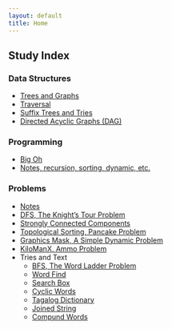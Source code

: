 ```yaml
---
layout: default
title: Home
---
```



## Study Index

### Data Structures

- [Trees and Graphs][data_structures]
- [Traversal][traversal]
- [Suffix Trees and Tries][suffix_trees]
- [Directed Acyclic Graphs (DAG)][dags]

### Programming

- [Big Oh][big_oh]
- [Notes, recursion, sorting, dynamic, etc.][programming_notes]

### Problems

- [Notes][problems_notes]
- [DFS, The Knight’s Tour Problem][knights]
- [Strongly Connected Components][strongly_connected]
- [Topological Sorting, Pancake Problem][topological]
- [Graphics Mask, A Simple Dynamic Problem][graphics_mask]
- [KiloManX, Ammo Problem][kilo_man_x]
- Tries and Text
    - [BFS, The Word Ladder Problem](word_ladder.md)
    - [Word Find](word_find.md)
    - [Search Box](search_box.md)
    - [Cyclic Words](cyclic_words.md)
    - [Tagalog Dictionary](tagalog.md)
    - [Joined String](joined_string.md)
    - [Compund Words](cmpd_words.md)


[big_oh]: big_oh.md
[dags]: dags.md
[data_structures]: data_structures.md
[graphics_mask]: graphics_mask.md
[kilo_man_x]: kilo_man_x.md
[knights]: knights.md
[problems_notes]: problems_notes.md
[programming_notes]: programming_notes.md
[strongly_connected]: strongly_connected.md
[suffix_trees]: suffix_trees.md
[topological]: topological_pancakes.md
[traversal]: traversal.md
[word_ladder]: word_ladder


